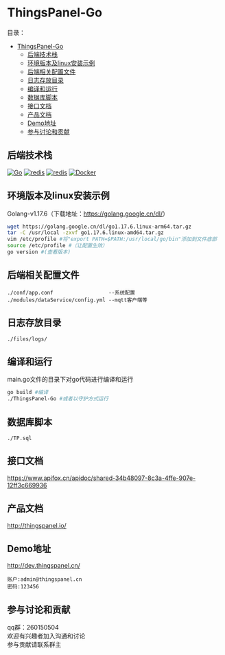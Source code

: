 
# ThingsPanel-Go

目录：

- [ThingsPanel-Go](#thingspanel-go)
  - [后端技术栈](#后端技术栈)
  - [环境版本及linux安装示例](#环境版本及linux安装示例)
  - [后端相关配置文件](#后端相关配置文件)
  - [日志存放目录](#日志存放目录)
  - [编译和运行](#编译和运行)
  - [数据库脚本](#数据库脚本)
  - [接口文档](#接口文档)
  - [产品文档](#产品文档)
  - [Demo地址](#demo地址)
  - [参与讨论和贡献](#参与讨论和贡献)

## 后端技术栈

<p>
<a href="https://golang.org/"><img alt="Go" src="https://img.shields.io/badge/-Go-00ACD7?logo=go&logoColor=white&style="/></a>
<a href="https://redis.io/"><img alt="redis" src="https://img.shields.io/badge/-redis-red?logo=redis&logoColor=white&style="/></a>
<a href="https://www.postgresql.org/"><img alt="redis" src="https://img.shields.io/badge/-postgresql-blue?logo=postgresql&logoColor=white&style="/></a>
<a href="https://www.docker.com/"><img alt="Docker" src="https://img.shields.io/badge/-Docker-2496ED?logo=Docker&logoColor=white&style="/></a>
</p>

## 环境版本及linux安装示例

Golang-v1.17.6（下载地址：<https://golang.google.cn/dl/>）

```bash
wget https://golang.google.cn/dl/go1.17.6.linux-arm64.tar.gz
tar -C /usr/local -zxvf go1.17.6.linux-amd64.tar.gz
vim /etc/profile #将"export PATH=$PATH:/usr/local/go/bin"添加到文件底部
source /etc/profile #（让配置生效）
go version #(查看版本)
```

## 后端相关配置文件

```text
./conf/app.conf                  --系统配置 
./modules/dataService/config.yml --mqtt客户端等
```

## 日志存放目录

```text
./files/logs/
```

## 编译和运行

main.go文件的目录下对go代码进行编译和运行

```bash
go build #编译
./ThingsPanel-Go #或者以守护方式运行
```

## 数据库脚本

```text
./TP.sql
```

## 接口文档

<https://www.apifox.cn/apidoc/shared-34b48097-8c3a-4ffe-907e-12ff3c669936>

## 产品文档

<http://thingspanel.io/>

## Demo地址

<http://dev.thingspanel.cn/>

```text
账户:admin@thingspanel.cn
密码:123456
```

## 参与讨论和贡献

qq群：260150504  
欢迎有兴趣者加入沟通和讨论  
参与贡献请联系群主
